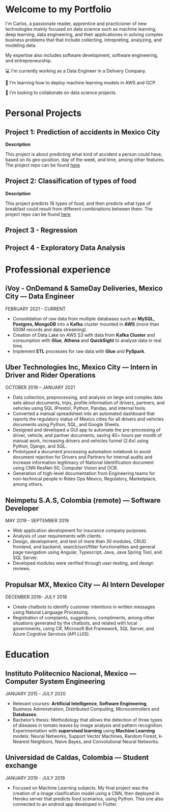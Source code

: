 # Welcome to my Portfolio 

I'm Carlos, a passionate reader, apprentice and practicioner of new technologies mainly focused on data science such as machine learning, deep learning, data engineering, and their applicationes in solving complex business problems that that include collecting, intrepreting, analyzing, and modeling data.

My expertise also includes software development, software engineering, and entrepreneurship.

💻 I'm currently working as a Data Engineer in a Delivery Company.

🌱 I'm learning how to deploy machine learning models in AWS and GCP.

👯 I'm looking to collaborate on data science projects.

# Personal Projects
## Project 1: Prediction of accidents in Mexico City 
**Description**

This project is about predicting what kind of accident a person could have, based on its geo-position, day of the week, and time, among other features. 
The project repo can be found [here](https://github.com/carloslme/accidents-prediction-cdmx)

## Project 2: Classification of types of food
**Description**

This project predicts 16 types of food, and then predicts what type of breakfast could result from different combinations between them.
The project repo can be found [here](https://github.com/carloslme/redconvolucional)

## Project 3 - Regression

## Project 4 - Exploratory Data Analysis


# Professional experience

## iVoy - OnDemand & SameDay Deliveries, Mexico City — **Data Engineer**
FEBRUARY 2021 - CURRENT
- Consolidation of raw data from multiple databases such as **MySQL, Postgres, MongoDB** into a **Kafka** cluster mounted in **AWS** (more than 500M records and data streaming).
- Creation of Data Lake on AWS S3 with data from **Kafka Cluster** and consumption with **Glue**, **Athena** and **QuickSight** to analyze data in real time.
- Implement **ETL** processes for raw data with **Glue** and **PySpark**.

## Uber Technologies Inc, Mexico City — **Intern in Driver and Rider Operations**
OCTOBER 2019 – JANUARY 2021
- Data collection, preprocessing, and analysis on large and complex data sets about documents, trips, profile information of drivers, partners, and vehicles using SQL (Presto), Python, Pandas, and internal tools.
- Converted a manual spreadsheet into an automated dashboard that reports the regulatory status of Mexico cities for all drivers and vehicles documents using Python, SQL, and Google Sheets.
- Designed and developed a GUI app to automate the pre-processing of driver, vehicle, and partner documents, saving 40+ hours per month of manual work, increasing drivers and vehicles funnel (2.6x) using Python, Django, and SQL.
- Prototyped a document processing automation notebook to avoid document rejection for Drivers and Partners for internal audits and increase information legitimacy of National Identification document using CNN ResNet-50, Computer Vision and OCR.
- Generation of high-level documentation from Engineering teams for non-technical people in Rides Ops Mexico, Regulatory, Marketplace, among others.

## Neimpetu S.A.S, Colombia (remote) — **Software Developer**
MAY 2019 - SEPTEMBER 2019
- Web application development for insurance company purposes.
- Analysis of user requirements with clients.
- Design, development, and test of more than 30 modules, CRUD frontend, and backend, search/sort/filter functionalities and general page navigation using Angular, Typescript, Java, Java Spring Tool, and SQL Server.
- Developed modules were verified through user-testing, and design reviews.

## Propulsar MX, Mexico City — **AI Intern Developer**
DECEMBER 2016- JULY 2018
- Create chatbots to identify customer intentions in written messages using Natural Language Processing.
- Registration of complaints, suggestions, compliments, among other situations generated by the chatbots, and related with local governments, using C#, Microsoft Bot Framework, SQL Server, and Azure Cognitive Services (API LUIS).

# Education
## Instituto Politecnico Nacional, Mexico — **Computer System Engineering**
JANUARY 2015 - JULY 2020
- Relevant courses: **Artificial Intelligence**, **Software Engineering**, Business Administration, Distributed Computing, Microcontrollers and **Databases**.
- Bachelor’s thesis: Methodology that allows the detection of three types of diseases in tomato leaves by image analysis and pattern recognition. Experimentation with **supervised learning** using **Machine Learning** models: Neural Networks, Support Vector Machines, Random Forest, k-Nearest Neighbors, Naive Bayes, and Convolutional Neural Networks.

## Universidad de Caldas, Colombia — **Student exchange**
JANUARY 2019 - JULY 2019
- Focused on Machine Learning subjects. My final project was the creation of a image clasification model using a CNN, then deployed in Heroku server that predicts food scenarios, using Python. This one also connected to an android app developed in Flutter.
